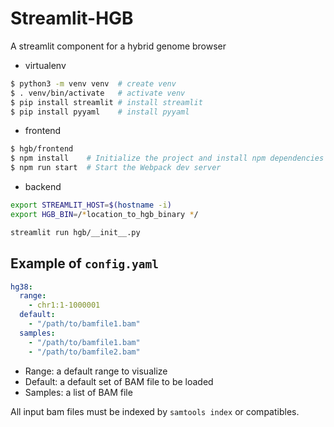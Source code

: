 # Streamlit-HGB

A streamlit component for a hybrid genome browser

* virtualenv

```bash
$ python3 -m venv venv  # create venv
$ . venv/bin/activate   # activate venv
$ pip install streamlit # install streamlit
$ pip install pyyaml    # install pyyaml
```

* frontend

```bash
$ hgb/frontend
$ npm install    # Initialize the project and install npm dependencies
$ npm run start  # Start the Webpack dev server
```

* backend

```bash
export STREAMLIT_HOST=$(hostname -i)
export HGB_BIN=/*location_to_hgb_binary */

streamlit run hgb/__init__.py 
```

## Example of `config.yaml`

```yaml
hg38:
  range: 
    - chr1:1-1000001
  default:
    - "/path/to/bamfile1.bam"
  samples: 
    - "/path/to/bamfile1.bam"
    - "/path/to/bamfile2.bam"
```

* Range: a default range to visualize
* Default: a default set of BAM file to be loaded
* Samples: a list of BAM file

All input bam files must be indexed by `samtools index` or compatibles.
